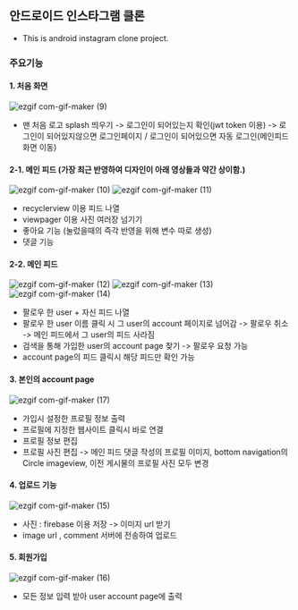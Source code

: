 ## 안드로이드 인스타그램 클론
- This is android instagram clone project.

### 주요기능
#### 1. 처음 화면

![ezgif com-gif-maker (9)](https://user-images.githubusercontent.com/53509789/101726543-185c4c80-3af6-11eb-8fcf-7fd817db68dd.gif)
- 맨 처음 로고 splash 띄우기 -> 로그인이 되어있는지 확인(jwt token 이용) -> 로그인이 되어있지않으면 로그인페이지 / 로그인이 되어있으면 자동 로그인(메인피드 화면 이동)


#### 2-1. 메인 피드 (가장 최근 반영하여 디자인이 아래 영상들과 약간 상이함.)

![ezgif com-gif-maker (10)](https://user-images.githubusercontent.com/53509789/101726550-1abea680-3af6-11eb-95c5-4a6ba75997a5.gif) ![ezgif com-gif-maker (11)](https://user-images.githubusercontent.com/53509789/101726555-1c886a00-3af6-11eb-8289-332829d1a2a3.gif)
- recyclerview 이용 피드 나열
- viewpager 이용 사진 여러장 넘기기
- 좋아요 기능 (눌렀을때의 즉각 반영을 위해 변수 따로 생성)
- 댓글 기능


#### 2-2. 메인 피드

![ezgif com-gif-maker (12)](https://user-images.githubusercontent.com/53509789/101726560-1e522d80-3af6-11eb-9d07-0622d0f5b3c6.gif) ![ezgif com-gif-maker (13)](https://user-images.githubusercontent.com/53509789/101726572-227e4b00-3af6-11eb-8053-6afaf873a14f.gif) ![ezgif com-gif-maker (14)](https://user-images.githubusercontent.com/53509789/101726573-24480e80-3af6-11eb-91db-030c4212d047.gif)
- 팔로우 한 user + 자신 피드 나열
- 팔로우 한 user 이름 클릭 시 그 user의 account 페이지로 넘어감 -> 팔로우 취소 -> 메인 피드에서 그 user의 피드 사라짐
- 검색을 통해 가입한 user의 account page 찾기 -> 팔로우 요청 가능
- account page의 피드 클릭시 해당 피드만 확인 가능

#### 3. 본인의 account page

![ezgif com-gif-maker (17)](https://user-images.githubusercontent.com/53509789/101726886-bbad6180-3af6-11eb-88eb-96faf7022aee.gif)
- 가입시 설정한 프로필 정보 출력
- 프로필에 지정한 웹사이트 클릭시 바로 연결
- 프로필 정보 편집
- 프로필 사진 편집 -> 메인 피드 댓글 작성의 프로필 이미지, bottom navigation의 Circle imageview, 이전 게시물의 프로필 사진 모두 변경


#### 4. 업로드 기능

![ezgif com-gif-maker (15)](https://user-images.githubusercontent.com/53509789/101726575-2611d200-3af6-11eb-8b94-dac216e14266.gif)
- 사진 :  firebase 이용 저장 -> 이미지 url 받기
- image url , comment 서버에 전송하여 업로드


#### 5. 회원가입

![ezgif com-gif-maker (16)](https://user-images.githubusercontent.com/53509789/101726581-27db9580-3af6-11eb-8617-3d7ba4f04633.gif)
- 모든 정보 입력 받아 user account page에 출력

